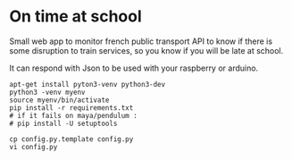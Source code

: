 # On time at school

Small web app to monitor french public transport API to know if there
is some disruption to train services, so you know if you will be late
at school.

It can respond with Json to be used with your raspberry or arduino.


```
apt-get install pyton3-venv python3-dev
python3 -venv myenv
source myenv/bin/activate
pip install -r requirements.txt
# if it fails on maya/pendulum :
# pip install -U setuptools

cp config.py.template config.py
vi config.py
```
